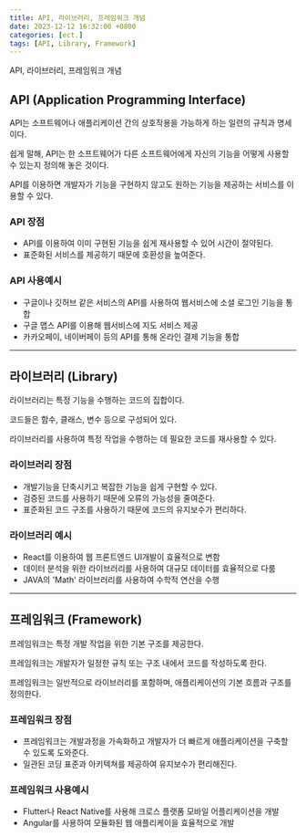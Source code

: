 ```yaml
---
title: API, 라이브러리, 프레임워크 개념
date: 2023-12-12 16:32:00 +0800
categories: [ect.]
tags: [API, Library, Framework]
---
```


API, 라이브러리, 프레임워크 개념

## **API (Application Programming Interface)**

API는 소프트웨어나 애플리케이션 간의 상호작용을 가능하게 하는 일련의 규칙과 명세이다.

쉽게 말해, API는 한 소프트웨어가 다른 소프트웨어에게 자신의 기능을 어떻게 사용할 수 있는지 정의해 놓은 것이다.

API를 이용하면 개발자가 기능을 구현하지 않고도 원하는 기능을 제공하는 서비스를 이용할 수 있다.

### **API 장점**

- API를 이용하여 이미 구현된 기능을 쉽게 재사용할 수 있어 시간이 절약된다.
- 표준화된 서비스를 제공하기 때문에 호환성을 높여준다.

### **API 사용예시**

- 구글이나 깃허브 같은 서비스의 API를 사용하여 웹서비스에 소셜 로그인 기능을 통합
- 구글 맵스 API를 이용해 웹서비스에 지도 서비스 제공
- 카카오페이, 네이버페이 등의 API를 통해 온라인 결제 기능을 통합

---

## **라이브러리 (Library)**

라이브러리는 특정 기능을 수행하는 코드의 집합이다.

코드들은 함수, 클래스, 변수 등으로 구성되어 있다.

라이브러리를 사용하여 특정 작업을 수행하는 데 필요한 코드를 재사용할 수 있다.

### **라이브러리 장점**

- 개발기능을 단축시키고 복잡한 기능을 쉽게 구현할 수 있다.
- 검증된 코드를 사용하기 때문에 오류의 가능성을 줄여준다.
- 표준화된 코드 구조를 사용하기 때문에 코드의 유지보수가 편리하다.

### **라이브러리 예시**

- React를 이용하여 웹 프론트엔드 UI개발이 효율적으로 변함
- 데이터 분석을 위한 라이브러리를 사용하여 대규모 데이터를 효율적으로 다룸
- JAVA의 'Math' 라이브러리를 사용하여 수학적 연산을 수행

---

## **프레임워크 (Framework)**

프레임워크는 특정 개발 작업을 위한 기본 구조를 제공한다.

프레임워크는 개발자가 일정한 규칙 또는 구조 내에서 코드를 작성하도록 한다.

프레임워크는 일반적으로 라이브러리를 포함하며, 애플리케이션의 기본 흐름과 구조를 정의한다.

### **프레임워크 장점**

- 프레임워크는 개발과정을 가속화하고 개발자가 더 빠르게 애플리케이션을 구축할 수 있도록 도와준다.
- 일관된 코딩 표준과 아키텍쳐를 제공하여 유지보수가 편리해진다.

### **프레임워크 사용예시**

- Flutter나 React Native를 사용해 크로스 플랫폼 모바일 어플리케이션을 개발
- Angular를 사용하여 모듈화된 웹 애플리케이을 효율적으로 개발
